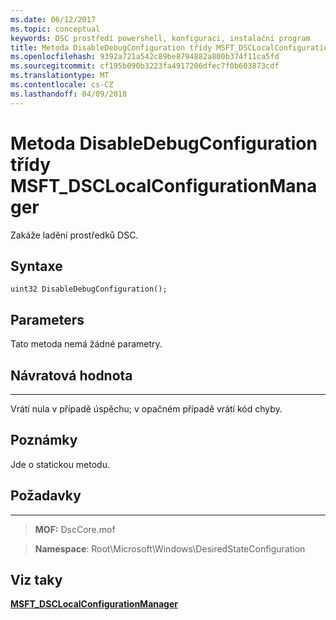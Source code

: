 ```yaml
---
ms.date: 06/12/2017
ms.topic: conceptual
keywords: DSC prostředí powershell, konfiguraci, instalační program
title: Metoda DisableDebugConfiguration třídy MSFT_DSCLocalConfigurationManager
ms.openlocfilehash: 9392a721a542c89be8794882a800b374f11ca5fd
ms.sourcegitcommit: cf195b090b3223fa4917206dfec7f0b603873cdf
ms.translationtype: MT
ms.contentlocale: cs-CZ
ms.lasthandoff: 04/09/2018
---
```

# <a name="disabledebugconfiguration-method-of-the-msftdsclocalconfigurationmanager-class"></a>Metoda DisableDebugConfiguration třídy MSFT_DSCLocalConfigurationManager

Zakáže ladění prostředků DSC.

<a name="syntax"></a>Syntaxe
------

```mof
uint32 DisableDebugConfiguration();
```

<a name="parameters"></a>Parameters
----------

Tato metoda nemá žádné parametry.

## <a name="return-value"></a>Návratová hodnota
------------

Vrátí nula v případě úspěchu; v opačném případě vrátí kód chyby.

## <a name="remarks"></a>Poznámky

Jde o statickou metodu.

## <a name="requirements"></a>Požadavky
------------
>**MOF:** DscCore.mof

>**Namespace**: Root\Microsoft\Windows\DesiredStateConfiguration


## <a name="see-also"></a>Viz taky


[**MSFT_DSCLocalConfigurationManager**](msft-dsclocalconfigurationmanager.md)